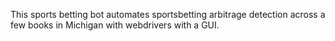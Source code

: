 This sports betting bot automates sportsbetting arbitrage detection across a few books in Michigan with webdrivers with a GUI.

